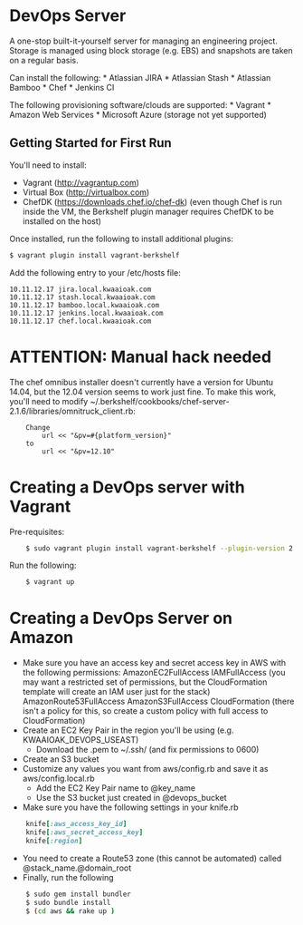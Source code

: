 DevOps Server
=============

A one-stop built-it-yourself server for managing an engineering project.
Storage is managed using block storage (e.g. EBS) and snapshots are taken on a regular basis.

Can install the following:
    * Atlassian JIRA
    * Atlassian Stash
    * Atlassian Bamboo
    * Chef
    * Jenkins CI

The following provisioning software/clouds are supported:
    * Vagrant
    * Amazon Web Services
    * Microsoft Azure (storage not yet supported)

Getting Started for First Run
-----------------------------
You'll need to install:

* Vagrant (http://vagrantup.com)
* Virtual Box (http://virtualbox.com)
* ChefDK (https://downloads.chef.io/chef-dk)
    (even though Chef is run inside the VM, the Berkshelf plugin manager requires ChefDK to be installed on the host)

Once installed, run the following to install additional plugins:

```bash
$ vagrant plugin install vagrant-berkshelf
```

Add the following entry to your /etc/hosts file:

    10.11.12.17 jira.local.kwaaioak.com
    10.11.12.17 stash.local.kwaaioak.com
    10.11.12.17 bamboo.local.kwaaioak.com
    10.11.12.17 jenkins.local.kwaaioak.com
    10.11.12.17 chef.local.kwaaioak.com

ATTENTION: Manual hack needed
======================
The chef omnibus installer doesn't currently have a version for Ubuntu 14.04, but the 12.04 version
seems to work just fine. To make this work, you'll need to modify ~/.berkshelf/cookbooks/chef-server-2.1.6/libraries/omnitruck_client.rb:

```
    Change
        url << "&pv=#{platform_version}"
    to
        url << "&pv=12.10"
```

Creating a DevOps server with Vagrant
======================================
Pre-requisites:
```bash
    $ sudo vagrant plugin install vagrant-berkshelf --plugin-version 2.0.1
```

Run the following:
```bash
    $ vagrant up
```

Creating a DevOps Server on Amazon
===================================
* Make sure you have an access key and secret access key in AWS with the following permissions:
    AmazonEC2FullAccess
    IAMFullAccess (you may want a restricted set of permissions, but the CloudFormation template will create an IAM user just for the stack)
    AmazonRoute53FullAccess
    AmazonS3FullAccess
    CloudFormation (there isn't a policy for this, so create a custom policy with full access to CloudFormation)
* Create an EC2 Key Pair in the region you'll be using (e.g. KWAAIOAK_DEVOPS_USEAST)
    * Download the .pem to ~/.ssh/ (and fix permissions to 0600)
* Create an S3 bucket
* Customize any values you want from aws/config.rb and save it as aws/config.local.rb
    * Add the EC2 Key Pair name to @key_name
    * Use the S3 bucket just created in @devops_bucket
* Make sure you have the following settings in your knife.rb
```ruby
    knife[:aws_access_key_id]
    knife[:aws_secret_access_key]
    knife[:region]
```
* You need to create a Route53 zone (this cannot be automated) called @stack_name.@domain_root
* Finally, run the following
```bash
    $ sudo gem install bundler
    $ sudo bundle install
    $ (cd aws && rake up )
```
